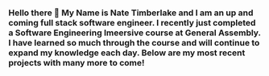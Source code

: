 ### Hello there 👋 My Name is Nate Timberlake and I am an up and coming full stack software engineer. I recently just completed a Software Engineering Imeersive course at General Assembly. I have learned so much through the course and will continue to expand my knowledge each day. Below are my most recent projects with many more to come!  

<!--
**timberlakent/timberlakent** is a ✨ _special_ ✨ repository because its `README.md` (this file) appears on your GitHub profile.

Here are some ideas to get you started:

- 🔭 I’m currently working on ...
- 🌱 I’m currently learning ...
- 👯 I’m looking to collaborate on ...
- 🤔 I’m looking for help with ...
- 💬 Ask me about ...
- 📫 How to reach me: ...
- 😄 Pronouns: ...
- ⚡ Fun fact: ...
-->
